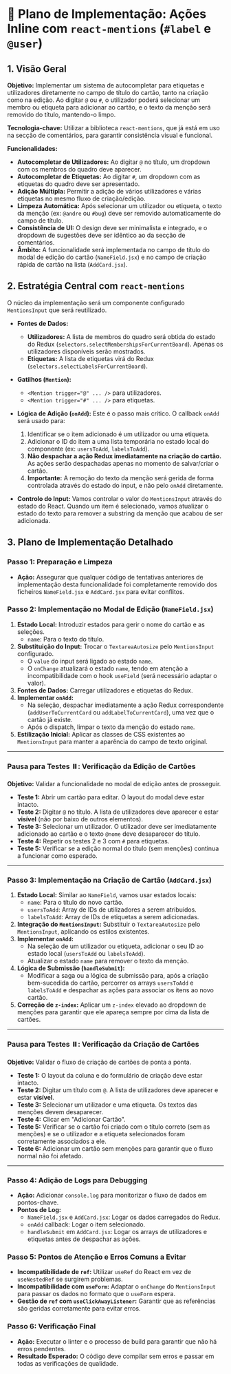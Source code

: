 # 🚀 Plano de Implementação: Ações Inline com `react-mentions` (`#label` e `@user`)

## 1. Visão Geral

**Objetivo:** Implementar um sistema de autocompletar para etiquetas e utilizadores diretamente no campo de título do cartão, tanto na criação como na edição. Ao digitar `@` ou `#`, o utilizador poderá selecionar um membro ou etiqueta para adicionar ao cartão, e o texto da menção será removido do título, mantendo-o limpo.

**Tecnologia-chave:** Utilizar a biblioteca `react-mentions`, que já está em uso na secção de comentários, para garantir consistência visual e funcional.

**Funcionalidades:**
- **Autocompletar de Utilizadores:** Ao digitar `@` no título, um dropdown com os membros do quadro deve aparecer.
- **Autocompletar de Etiquetas:** Ao digitar `#`, um dropdown com as etiquetas do quadro deve ser apresentado.
- **Adição Múltipla:** Permitir a adição de vários utilizadores e várias etiquetas no mesmo fluxo de criação/edição.
- **Limpeza Automática:** Após selecionar um utilizador ou etiqueta, o texto da menção (ex: `@andre` ou `#bug`) deve ser removido automaticamente do campo de título.
- **Consistência de UI:** O design deve ser minimalista e integrado, e o dropdown de sugestões deve ser idêntico ao da secção de comentários.
- **Âmbito:** A funcionalidade será implementada no campo de título do modal de edição do cartão (`NameField.jsx`) e no campo de criação rápida de cartão na lista (`AddCard.jsx`).

## 2. Estratégia Central com `react-mentions`

O núcleo da implementação será um componente configurado `MentionsInput` que será reutilizado.

- **Fontes de Dados:**
  - **Utilizadores:** A lista de membros do quadro será obtida do estado do Redux (`selectors.selectMembershipsForCurrentBoard`). Apenas os utilizadores disponíveis serão mostrados.
  - **Etiquetas:** A lista de etiquetas virá do Redux (`selectors.selectLabelsForCurrentBoard`).

- **Gatilhos (`Mention`):**
  - `<Mention trigger="@" ... />` para utilizadores.
  - `<Mention trigger="#" ... />` para etiquetas.

- **Lógica de Adição (`onAdd`):** Este é o passo mais crítico. O callback `onAdd` será usado para:
  1. Identificar se o item adicionado é um utilizador ou uma etiqueta.
  2. Adicionar o ID do item a uma lista temporária no estado local do componente (ex: `usersToAdd`, `labelsToAdd`).
  3. **Não despachar a ação Redux imediatamente na criação do cartão.** As ações serão despachadas apenas no momento de salvar/criar o cartão.
  4. **Importante:** A remoção do texto da menção será gerida de forma controlada através do estado do input, e não pelo `onAdd` diretamente.

- **Controlo do Input:** Vamos controlar o valor do `MentionsInput` através do estado do React. Quando um item é selecionado, vamos atualizar o estado do texto para remover a substring da menção que acabou de ser adicionada.

## 3. Plano de Implementação Detalhado

### Passo 1: Preparação e Limpeza
- **Ação:** Assegurar que qualquer código de tentativas anteriores de implementação desta funcionalidade foi completamente removido dos ficheiros `NameField.jsx` e `AddCard.jsx` para evitar conflitos.

### Passo 2: Implementação no Modal de Edição (`NameField.jsx`)

1.  **Estado Local:** Introduzir estados para gerir o nome do cartão e as seleções.
    - `name`: Para o texto do título.
2.  **Substituição do Input:** Trocar o `TextareaAutosize` pelo `MentionsInput` configurado.
    - O `value` do input será ligado ao estado `name`.
    - O `onChange` atualizará o estado `name`, tendo em atenção a incompatibilidade com o hook `useField` (será necessário adaptar o valor).
3.  **Fontes de Dados:** Carregar utilizadores e etiquetas do Redux.
4.  **Implementar `onAdd`:**
    - Na seleção, despachar imediatamente a ação Redux correspondente (`addUserToCurrentCard` ou `addLabelToCurrentCard`), uma vez que o cartão já existe.
    - Após o dispatch, limpar o texto da menção do estado `name`.
5.  **Estilização Inicial:** Aplicar as classes de CSS existentes ao `MentionsInput` para manter a aparência do campo de texto original.

---
### **Pausa para Testes ⏸️: Verificação da Edição de Cartões**
**Objetivo:** Validar a funcionalidade no modal de edição antes de prosseguir.
- **Teste 1:** Abrir um cartão para editar. O layout do modal deve estar intacto.
- **Teste 2:** Digitar `@` no título. A lista de utilizadores deve aparecer e estar **visível** (não por baixo de outros elementos).
- **Teste 3:** Selecionar um utilizador. O utilizador deve ser imediatamente adicionado ao cartão e o texto `@nome` deve desaparecer do título.
- **Teste 4:** Repetir os testes 2 e 3 com `#` para etiquetas.
- **Teste 5:** Verificar se a edição normal do título (sem menções) continua a funcionar como esperado.
---

### Passo 3: Implementação na Criação de Cartão (`AddCard.jsx`)

1.  **Estado Local:** Similar ao `NameField`, vamos usar estados locais:
    - `name`: Para o título do novo cartão.
    - `usersToAdd`: Array de IDs de utilizadores a serem atribuídos.
    - `labelsToAdd`: Array de IDs de etiquetas a serem adicionadas.
2.  **Integração do `MentionsInput`:** Substituir o `TextareaAutosize` pelo `MentionsInput`, aplicando os estilos existentes.
3.  **Implementar `onAdd`:**
    - Na seleção de um utilizador ou etiqueta, adicionar o seu ID ao estado local (`usersToAdd` ou `labelsToAdd`).
    - Atualizar o estado `name` para remover o texto da menção.
4.  **Lógica de Submissão (`handleSubmit`):**
    - Modificar a saga ou a lógica de submissão para, após a criação bem-sucedida do cartão, percorrer os arrays `usersToAdd` e `labelsToAdd` e despachar as ações para associar os itens ao novo cartão.
5.  **Correção de `z-index`:** Aplicar um `z-index` elevado ao dropdown de menções para garantir que ele apareça sempre por cima da lista de cartões.

---
### **Pausa para Testes ⏸️: Verificação da Criação de Cartões**
**Objetivo:** Validar o fluxo de criação de cartões de ponta a ponta.
- **Teste 1:** O layout da coluna e do formulário de criação deve estar intacto.
- **Teste 2:** Digitar um título com `@`. A lista de utilizadores deve aparecer e estar **visível**.
- **Teste 3:** Selecionar um utilizador e uma etiqueta. Os textos das menções devem desaparecer.
- **Teste 4:** Clicar em "Adicionar Cartão".
- **Teste 5:** Verificar se o cartão foi criado com o título correto (sem as menções) e se o utilizador e a etiqueta selecionados foram corretamente associados a ele.
- **Teste 6:** Adicionar um cartão sem menções para garantir que o fluxo normal não foi afetado.
---

### Passo 4: Adição de Logs para Debugging

- **Ação:** Adicionar `console.log` para monitorizar o fluxo de dados em pontos-chave.
- **Pontos de Log:**
  - `NameField.jsx` e `AddCard.jsx`: Logar os dados carregados do Redux.
  - `onAdd` callback: Logar o item selecionado.
  - `handleSubmit` em `AddCard.jsx`: Logar os arrays de utilizadores e etiquetas antes de despachar as ações.

### Passo 5: Pontos de Atenção e Erros Comuns a Evitar

- **Incompatibilidade de `ref`:** Utilizar `useRef` do React em vez de `useNestedRef` se surgirem problemas.
- **Incompatibilidade com `useForm`:** Adaptar o `onChange` do `MentionsInput` para passar os dados no formato que o `useForm` espera.
- **Gestão de `ref` com `useClickAwayListener`:** Garantir que as referências são geridas corretamente para evitar erros.

### Passo 6: Verificação Final
- **Ação:** Executar o linter e o processo de build para garantir que não há erros pendentes.
- **Resultado Esperado:** O código deve compilar sem erros e passar em todas as verificações de qualidade.
